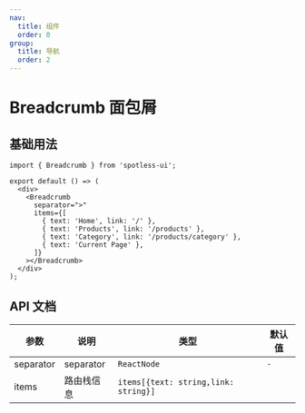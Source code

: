 ```yaml
---
nav:
  title: 组件
  order: 0
group:
  title: 导航
  order: 2
---
```


# Breadcrumb 面包屑

## 基础用法

```tsx
import { Breadcrumb } from 'spotless-ui';

export default () => (
  <div>
    <Breadcrumb
      separator=">"
      items={[
        { text: 'Home', link: '/' },
        { text: 'Products', link: '/products' },
        { text: 'Category', link: '/products/category' },
        { text: 'Current Page' },
      ]}
    ></Breadcrumb>
  </div>
);
```

## API 文档

| 参数      | 说明       | 类型                                 | 默认值 |
| --------- | ---------- | ------------------------------------ | ------ |
| separator | separator  | `ReactNode`                          | `-`    |
| items     | 路由栈信息 | `items[{text: string,link: string}]` |        |
